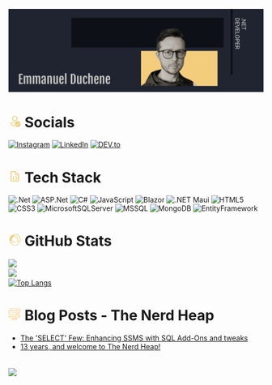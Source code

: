 ![MasterHead](./github_banner(1).png)

# <img src="./icons8-verified-account-96.png" alt="Socials" width="25"/> Socials
[![Instagram](https://img.shields.io/badge/Instagram-fe0a65?style=for-the-badge&logo=instagram&logoColor=white)](https://instagram.com/dotnet_emmanuel) [![LinkedIn](https://img.shields.io/badge/LinkedIn-1781ba?style=for-the-badge&logo=linkedin&logoColor=white)](https://linkedin.com/in/emmanuel-duchene) [![DEV.to](https://img.shields.io/badge/dev.to-0A0A0A?style=for-the-badge&logo=devdotto&logoColor=white)](https://dev.to/dotnet_emmanuel)

# <img src="./icons8-code-file-96.png" alt="Tech Stack" width="25"/> Tech Stack
![.Net](https://img.shields.io/badge/.Net-682a7b?style=for-the-badge&logo=.net&logoColor=white) ![ASP.Net](https://img.shields.io/badge/ASP.NET-682a7b?style=for-the-badge&logoColor=white) ![C#](https://img.shields.io/badge/C%23-68217a?style=for-the-badge&logo=c-sharp&logoColor=white) ![JavaScript](https://img.shields.io/badge/JavaScript-F7DF1E?style=for-the-badge&logo=javascript&logoColor=white) ![Blazor](https://img.shields.io/badge/Blazor-512BD4.svg?&style=for-the-badge&logo=Blazor&logoColor=white) ![.NET Maui](https://img.shields.io/badge/Maui-512dd4?style=for-the-badge&logo=.net&logoColor=White) ![HTML5](https://img.shields.io/badge/HTML-e34c26?style=for-the-badge&logo=html5&logoColor=white) ![CSS3](https://img.shields.io/badge/CSS-264de4?&style=for-the-badge&logo=css3&logoColor=white) ![MicrosoftSQLServer](https://img.shields.io/badge/Microsoft_SQL_Server-c02525?style=for-the-badge&logo=microsoft-sql-server&logoColor=white) ![MSSQL](https://img.shields.io/badge/mssql-3765af.svg?style=for-the-badge&logoColor=white) ![MongoDB](https://img.shields.io/badge/MongoDB-001e2b.svg?style=for-the-badge&logo=mongodb&logoColor=White) ![EntityFramework](https://img.shields.io/badge/EFCore-5C2D91?style=for-the-badge&logo=EntityFramework&logoColor=white)

# <img src="./icons8-statistics-64.png" alt="GitHub Stats" width="25"/> GitHub Stats
![](https://github-readme-stats.vercel.app/api?username=dotnetemmanuel&theme=ayu-mirage&hide_border=true&include_all_commits=false&count_private=false)<br/>
![](https://github-readme-streak-stats.herokuapp.com/?user=dotnetemmanuel&theme=ayu-mirage&hide_border=true)<br/>
[![Top Langs](https://github-readme-stats.vercel.app/api/top-langs/?username=dotnetemmanuel&theme=ayu-mirage&hide_border=true&include_all_commits=true&count_private=false&layout=compact&size_weight=0&count_weight=1)](https://github.com/ditnetemmanuel/github-readme-stats)

# <img src="./icons8-blog-64.png" alt="Blog Posts" width="25"/> Blog Posts - The Nerd Heap
<!-- BLOG-POST-LIST:START -->
- [The &#39;SELECT&#39; Few: Enhancing SSMS with SQL Add-Ons and tweaks](https://dev.to/dotnet_emmanuel/the-select-few-enhancing-ssms-with-sql-add-ons-and-tweaks-n4k)
- [13 years, and welcome to The Nerd Heap!](https://dev.to/dotnet_emmanuel/13-years-and-welcome-to-the-nerd-heap-1b1l)
<!-- BLOG-POST-LIST:END -->

![](https://komarev.com/ghpvc/?username=dotnetemmanuel&color=F3CD7C&style=for-the-badge)
---

